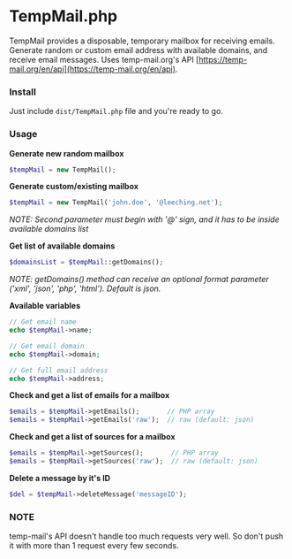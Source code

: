 TempMail.php
===========

TempMail provides a disposable, temporary mailbox for receiving emails.
Generate random or custom email address with available domains, and receive email messages.
Uses temp-mail.org's API [https://temp-mail.org/en/api](https://temp-mail.org/en/api).


### Install ###

Just include ```dist/TempMail.php``` file and you're ready to go.


### Usage ###

**Generate new random mailbox**

```php
$tempMail = new TempMail();
```


**Generate custom/existing mailbox**

```php
$tempMail = new TempMail('john.doe', '@leeching.net');
```

*NOTE: Second parameter must begin with '@' sign, and it has to be inside available domains list*


**Get list of available domains**

```php
$domainsList = $tempMail::getDomains();
```

*NOTE: getDomains() method can receive an optional format parameter ('xml', 'json', 'php', 'html'). Default is json.*


**Available variables**

```php
// Get email name
echo $tempMail->name;

// Get email domain
echo $tempMail->domain;

// Get full email address
echo $tempMail->address;
```

**Check and get a list of emails for a mailbox**

```php
$emails = $tempMail->getEmails();       // PHP array
$emails = $tempMail->getEmails('raw');  // raw (default: json)
```

**Check and get a list of sources for a mailbox**

```php
$emails = $tempMail->getSources();       // PHP array
$emails = $tempMail->getSources('raw');  // raw (default: json)
```

**Delete a message by it's ID**

```php
$del = $tempMail->deleteMessage('messageID');
```


### NOTE ###

temp-mail's API doesn't handle too much requests very well. So don't push it with more than 1 request every few seconds.